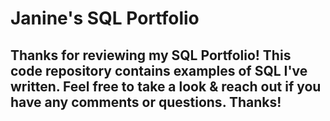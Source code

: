 # Janine's SQL Portfolio 

## Thanks for reviewing my SQL Portfolio! This code repository contains examples of SQL I've written.  Feel free to take a look & reach out if you have any comments or questions. **Thanks!**
